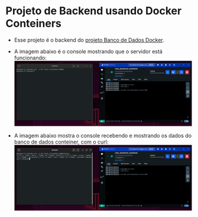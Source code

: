 # Projeto de Backend usando Docker Conteiners
- Esse projeto é o backend do [projeto Banco de Dados Docker](https://github.com/Hypothasis/Banco-IT-Talent-Conteinerizacao).
- A imagem abaixo é o console mostrando que o servidor está funcionando:
  ![](https://github.com/Hypothasis/Backend-IT-Talent-Conteinerizacao-/blob/main/.github/servidor%20funcionando.png)

- A imagem abaixo mostra o console recebendo e mostrando os dados do banco de dados conteiner, com o curl:
  ![](https://github.com/Hypothasis/Backend-IT-Talent-Conteinerizacao-/blob/main/.github/GET.png)
